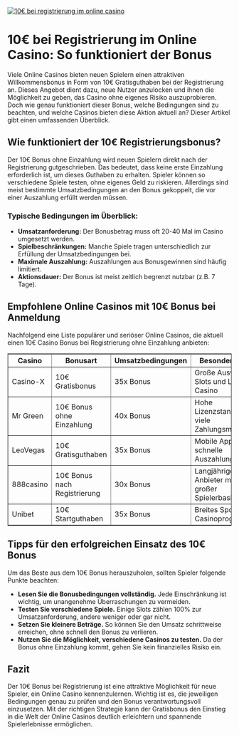 [![10€ bei registrierung im online casino](https://123-caf.pages.dev/gitsignup.png)](https://vrmoo.ru/Bt82HjjY)

<h1>10€ bei Registrierung im Online Casino: So funktioniert der Bonus</h1>  <p>Viele Online Casinos bieten neuen Spielern einen attraktiven Willkommensbonus in Form von 10€ Gratisguthaben bei der Registrierung an. Dieses Angebot dient dazu, neue Nutzer anzulocken und ihnen die Möglichkeit zu geben, das Casino ohne eigenes Risiko auszuprobieren. Doch wie genau funktioniert dieser Bonus, welche Bedingungen sind zu beachten, und welche Casinos bieten diese Aktion aktuell an? Dieser Artikel gibt einen umfassenden Überblick.</p>  <h2>Wie funktioniert der 10€ Registrierungsbonus?</h2> <p>Der 10€ Bonus ohne Einzahlung wird neuen Spielern direkt nach der Registrierung gutgeschrieben. Das bedeutet, dass keine erste Einzahlung erforderlich ist, um dieses Guthaben zu erhalten. Spieler können so verschiedene Spiele testen, ohne eigenes Geld zu riskieren. Allerdings sind meist bestimmte Umsatzbedingungen an den Bonus gekoppelt, die vor einer Auszahlung erfüllt werden müssen.</p>  <h3>Typische Bedingungen im Überblick:</h3> <ul>   <li><strong>Umsatzanforderung:</strong> Der Bonusbetrag muss oft 20-40 Mal im Casino umgesetzt werden.</li>   <li><strong>Spielbeschränkungen:</strong> Manche Spiele tragen unterschiedlich zur Erfüllung der Umsatzbedingungen bei.</li>   <li><strong>Maximale Auszahlung:</strong> Auszahlungen aus Bonusgewinnen sind häufig limitiert.</li>   <li><strong>Aktionsdauer:</strong> Der Bonus ist meist zeitlich begrenzt nutzbar (z.B. 7 Tage).</li> </ul>  <h2>Empfohlene Online Casinos mit 10€ Bonus bei Anmeldung</h2> <p>Nachfolgend eine Liste populärer und seriöser Online Casinos, die aktuell einen 10€ Casino Bonus bei Registrierung ohne Einzahlung anbieten:</p>  <table border="1" cellpadding="5" cellspacing="0" style="border-collapse: collapse;"> <thead> <tr>   <th>Casino</th>   <th>Bonusart</th>   <th>Umsatzbedingungen</th>   <th>Besonderheiten</th> </tr> </thead> <tbody> <tr>   <td>Casino-X</td>   <td>10€ Gratisbonus</td>   <td>35x Bonus</td>   <td>Große Auswahl an Slots und Live-Casino</td> </tr> <tr>   <td>Mr Green</td>   <td>10€ Bonus ohne Einzahlung</td>   <td>40x Bonus</td>   <td>Hohe Lizenzstandards, viele Zahlungsmethoden</td> </tr> <tr>   <td>LeoVegas</td>   <td>10€ Gratisguthaben</td>   <td>35x Bonus</td>   <td>Mobile App, schnelle Auszahlungen</td> </tr> <tr>   <td>888casino</td>   <td>10€ Bonus nach Registrierung</td>   <td>30x Bonus</td>   <td>Langjähriger Anbieter mit großer Spielerbasis</td> </tr> <tr>   <td>Unibet</td>   <td>10€ Startguthaben</td>   <td>35x Bonus</td>   <td>Breites Sport- und Casinoprogramm</td> </tr> </tbody> </table>  <h2>Tipps für den erfolgreichen Einsatz des 10€ Bonus</h2> <p>Um das Beste aus dem 10€ Bonus herauszuholen, sollten Spieler folgende Punkte beachten:</p> <ul>   <li><strong>Lesen Sie die Bonusbedingungen vollständig.</strong> Jede Einschränkung ist wichtig, um unangenehme Überraschungen zu vermeiden.</li>   <li><strong>Testen Sie verschiedene Spiele.</strong> Einige Slots zählen 100% zur Umsatzanforderung, andere weniger oder gar nicht.</li>   <li><strong>Setzen Sie kleinere Beträge.</strong> So können Sie den Umsatz schrittweise erreichen, ohne schnell den Bonus zu verlieren.</li>   <li><strong>Nutzen Sie die Möglichkeit, verschiedene Casinos zu testen.</strong> Da der Bonus ohne Einzahlung kommt, gehen Sie kein finanzielles Risiko ein.</li> </ul>  <h2>Fazit</h2> <p>Der 10€ Bonus bei Registrierung ist eine attraktive Möglichkeit für neue Spieler, ein Online Casino kennenzulernen. Wichtig ist es, die jeweiligen Bedingungen genau zu prüfen und den Bonus verantwortungsvoll einzusetzen. Mit der richtigen Strategie kann der Gratisbonus den Einstieg in die Welt der Online Casinos deutlich erleichtern und spannende Spielerlebnisse ermöglichen.</p>
